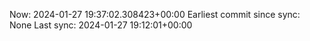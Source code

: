 Now: 2024-01-27 19:37:02.308423+00:00 Earliest commit since sync: None Last sync: 2024-01-27 19:12:01+00:00
